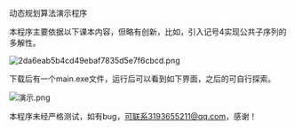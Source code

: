 动态规划算法演示程序

本程序主要依据以下课本内容，但略有创新，比如，引入记号4实现公共子序列的多解性。

![2da6eab5b4cd49ebaf7835d5e7f6cbcd.png](https://img.picui.cn/free/2025/05/03/681616181f658.png)

下载后有一个main.exe文件，运行后可以看到如下界面，之后的可自行探索。

![演示.png](https://img.picui.cn/free/2025/05/03/6816161780b05.png)

本程序未经严格测试，如有bug，可联系3193655211@qq.com，感谢！


